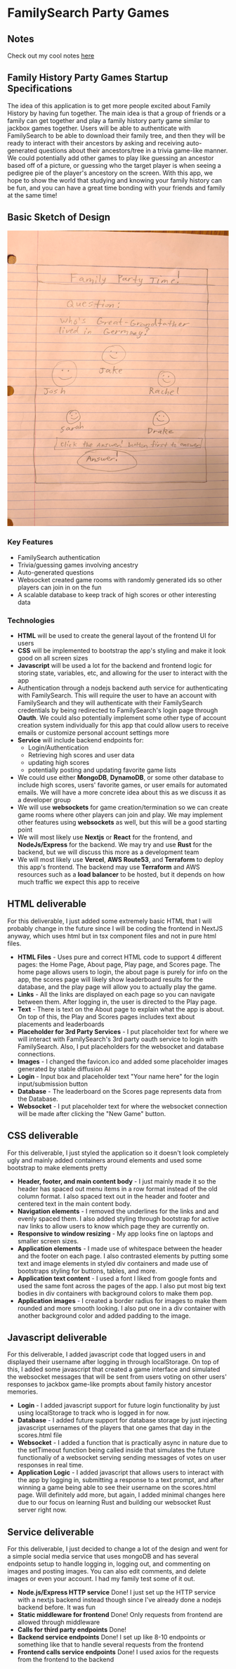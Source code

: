 # FamilySearch Party Games

## Notes

Check out my cool notes [here](notes.md)

## Family History Party Games Startup Specifications

The idea of this application is to get more people excited about Family History by having fun together. The main idea is that a group of friends or a family can get together and play a family history party game similar to jackbox games together. Users will be able to authenticate with FamilySearch to be able to download their family tree, and then they will be ready to interact with their ancestors by asking and receiving auto-generated questions about their ancestors/tree in a trivia game-like manner. We could potentially add other games to play like guessing an ancestor based off of a picture, or guessing who the target player is when seeing a pedigree pie of the player's ancestory on the screen. With this app, we hope to show the world that studying and knowing your family history can be fun, and you can have a great time bonding with your friends and family at the same time!

## Basic Sketch of Design

![Sketch](images/Startup_Pitch_Sketch.jpg)

### Key Features

* FamilySearch authentication
* Trivia/guessing games involving ancestry
* Auto-generated questions
* Websocket created game rooms with randomly generated ids so other players can join in on the fun
* A scalable database to keep track of high scores or other interesting data

### Technologies

* **HTML** will be used to create the general layout of the frontend UI for users
* **CSS** will be implemented to bootstrap the app's styling and make it look good on all screen sizes
* **Javascript** will be used a lot for the backend and frontend logic for storing state, variables, etc, and allowing for the user to interact with the app
* Authentication through a nodejs backend auth service for authenticating with FamilySearch. This will require the user to have an account with FamilySearch and they will authenticate with their FamilySearch credentials by being redirected to FamilySearch's login page through **Oauth**. We could also potentially implement some other type of account creation system individually for this app that could allow users to receive emails or customize personal account settings more
* **Service** will include backend endpoints for:
    * Login/Authentication
    * Retrieving high scores and user data
    * updating high scores
    * potentially posting and updating favorite game lists
* We could use either **MongoDB**, **DynamoDB**, or some other database to include high scores, users' favorite games, or user emails for automated emails. We will have a more concrete idea about this as we discuss it as a developer group
* We will use **websockets** for game creation/termination so we can create game rooms where other players can join and play. We may implement other features using **websockets** as well, but this will be a good starting point
* We will most likely use **Nextjs** or **React** for the frontend, and **NodeJs/Express** for the backend. We may try and use **Rust** for the backend, but we will discuss this more as a development team
* We will most likely use **Vercel**, **AWS Route53**, and **Terraform** to deploy this app's frontend. The backend may use **Terraform** and AWS resources such as a **load balancer** to be hosted, but it depends on how much traffic we expect this app to receive

## HTML deliverable

For this deliverable, I just added some extremely basic HTML that I will probably change in the future since I will be coding the frontend in NextJS anyway, which uses html but in tsx component files and not in pure html files.

- **HTML Files** - Uses pure and correct HTML code to support 4 different pages: the Home Page, About page, Play page, and Scores page. The home page allows users to login, the about page is purely for info on the app, the scores page will likely show leaderboard results for the database, and the play page will allow you to actually play the game.
- **Links** - All the links are displayed on each page so you can navigate between them. After logging in, the user is directed to the Play page.
- **Text** - There is text on the About page to explain what the app is about. On top of this, the Play and Scores pages includes text about placements and leaderboards
- **Placeholder for 3rd Party Services** - I put placeholder text for where we will interact with FamilySearch's 3rd party oauth service to login with FamilySearch. Also, I put placeholders for the websocket and database connections.
- **Images** - I changed the favicon.ico and added some placeholder images generated by stable diffusion AI
- **Login** - Input box and placeholder text "Your name here" for the login input/submission button
- **Database** - The leaderboard on the Scores page represents data from the Database.
- **Websocket** - I put placeholder text for where the websocket connection will be made after clicking the "New Game" button.

## CSS deliverable

For this deliverable, I just styled the application so it doesn't look completely ugly and mainly added containers around elements and used some bootstrap to make elements pretty

- **Header, footer, and main content body** - I just mainly made it so the header has spaced out menu items in a row format instead of the old column format. I also spaced text out in the header and footer and centered text in the main content body.
- **Navigation elements** - I removed the underlines for the links and and evenly spaced them. I also added styling through bootstrap for active nav links to allow users to know which page they are currently on.
- **Responsive to window resizing** - My app looks fine on laptops and smaller screen sizes.
- **Application elements** - I made use of whitespace between the header and the footer on each page. I also contrasted elements by putting some text and image elements in styled div containers and made use of bootstraps styling for buttons, tables, and more.
- **Application text content** - I used a font I liked from google fonts and used the same font across the pages of the app. I also put most big text bodies in div containers with background colors to make them pop.
- **Application images** - I created a border radius for images to make them rounded and more smooth looking. I also put one in a div container with another background color and added padding to the image.

## Javascript deliverable

For this deliverable, I added javascript code that logged users in and displayed their username after logging in through localStorage. On top of this, I added some javascript that created a game interface and simulated the websocket messages that will be sent from users voting on other users' responses to jackbox game-like prompts about family history ancestor memories. 

- **Login** - I added javascript support for future login functionality by just using localStorage to track who is logged in for now.
- **Database** - I added future support for database storage by just injecting javascript usernames of the players that one games that day in the scores.html file
- **Websocket** - I added a function that is practically async in nature due to the setTimeout function being called inside that simulates the future functionaliy of a websocket serving sending messages of votes on user responses in real time.
- **Application Logic** - I added javascript that allows users to interact with the app by logging in, submitting a response to a text prompt, and after winning a game being able to see their username on the scores.html page. Will definitely add more, but again, I added minimal changes here due to our focus on learning Rust and building our websocket Rust server right now.

## Service deliverable

For this deliverable, I just decided to change a lot of the design and went for a simple social media service that uses mongoDB and has several endpoints setup to handle logging in, logging out, and commenting on images and posting images. You can also edit comments, and delete images or even your account. I had my family test some of it out.

- **Node.js/Express HTTP service** Done! I just set up the HTTP service with a nextjs backend instead though since I've already done a nodejs backend before. It was fun
- **Static middleware for frontend** Done! Only requests from frontend are allowed through middleware
- **Calls for third party endpoints** Done!
- **Backend service endpoints** Done! I set up like 8-10 endpoints or something like that to handle several requests from the frontend
- **Frontend calls service endpoints** Done! I used axios for the requests from the frontend to the backend
